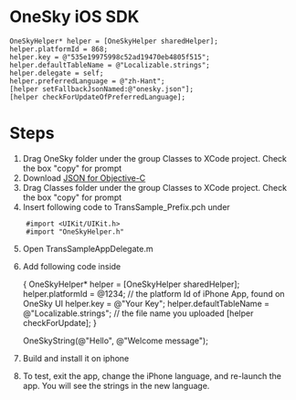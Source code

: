 OneSky iOS SDK
============================

```objc
OneSkyHelper* helper = [OneSkyHelper sharedHelper];
helper.platformId = 868;
helper.key = @"535e19975998c52ad19470eb4805f515";
helper.defaultTableName = @"Localizable.strings";
helper.delegate = self;
helper.preferredLanguage = @"zh-Hant";
[helper setFallbackJsonNamed:@"onesky.json"];
[helper checkForUpdateOfPreferredLanguage];
```

Steps
============================

1. Drag OneSky folder under the group Classes to XCode project. Check the box "copy" for prompt
2. Download [JSON for Objective-C](http://github.com/stig/json-framework/downloads)
3. Drag Classes folder under the group Classes to XCode project. Check the box "copy" for prompt
4. Insert following code to TransSample_Prefix.pch under
```objc
	#import <UIKit/UIKit.h>
	#import "OneSkyHelper.h"
```
5. Open TransSampleAppDelegate.m
6. Add following code inside

	{
	OneSkyHelper* helper = [OneSkyHelper sharedHelper];
	helper.platformId = @1234; // the platform Id of iPhone App, found on OneSky UI
	helper.key = @"Your Key";
	helper.defaultTableName = @"Localizable.strings"; // the file name you uploaded
	[helper checkForUpdate];
	}

	OneSkyString(@"Hello", @"Welcome message");

7. Build and install it on iphone
8. To test, exit the app, change the iPhone language, and re-launch the app. You will see the strings in the new language.
